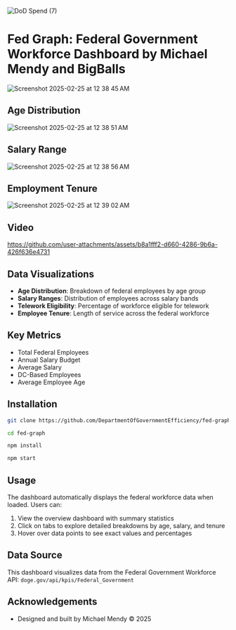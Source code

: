 ![DoD Spend (7)](https://github.com/user-attachments/assets/987ca7f2-e22c-4b4a-b876-f8d3c61aa3b2)

# Fed Graph: Federal Government Workforce Dashboard by Michael Mendy and BigBalls

![Screenshot 2025-02-25 at 12 38 45 AM](https://github.com/user-attachments/assets/d7782988-a53f-4406-8e07-08671ce6a8b8)

## Age Distribution 

![Screenshot 2025-02-25 at 12 38 51 AM](https://github.com/user-attachments/assets/6447e8df-0e9e-4b50-83d0-62134bc50418)

## Salary Range 

![Screenshot 2025-02-25 at 12 38 56 AM](https://github.com/user-attachments/assets/5e977a95-ebdd-4751-a60a-9786f9e73994)

## Employment Tenure 

![Screenshot 2025-02-25 at 12 39 02 AM](https://github.com/user-attachments/assets/5ed7eeaf-7655-472c-93c6-12567cdc7d35)

## Video 

https://github.com/user-attachments/assets/b8a1fff2-d660-4286-9b6a-426f636e4731

## Data Visualizations

- **Age Distribution**: Breakdown of federal employees by age group
- **Salary Ranges**: Distribution of employees across salary bands
- **Telework Eligibility**: Percentage of workforce eligible for telework
- **Employee Tenure**: Length of service across the federal workforce

## Key Metrics

- Total Federal Employees
- Annual Salary Budget
- Average Salary
- DC-Based Employees
- Average Employee Age

## Installation

```bash
git clone https://github.com/DepartmentOfGovernmentEfficiency/fed-graph.git

cd fed-graph

npm install

npm start
```

## Usage

The dashboard automatically displays the federal workforce data when loaded. Users can:

1. View the overview dashboard with summary statistics
2. Click on tabs to explore detailed breakdowns by age, salary, and tenure
3. Hover over data points to see exact values and percentages

## Data Source

This dashboard visualizes data from the Federal Government Workforce API:
`doge.gov/api/kpis/Federal_Government`

## Acknowledgements

- Designed and built by Michael Mendy © 2025
